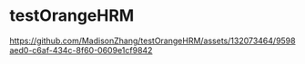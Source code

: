 # testOrangeHRM

https://github.com/MadisonZhang/testOrangeHRM/assets/132073464/9598aed0-c6af-434c-8f60-0609e1cf9842

